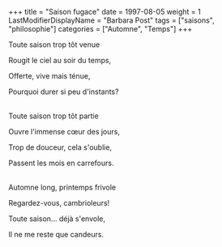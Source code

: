 +++
title = "Saison fugace"
date = 1997-08-05
weight = 1
LastModifierDisplayName = "Barbara Post"
tags = ["saisons", "philosophie"]
categories = ["Automne", "Temps"]
+++

Toute saison trop tôt venue

Rougit le ciel au soir du temps,

Offerte, vive mais ténue,

Pourquoi durer si peu d'instants?

 \
Toute saison trop tôt partie

Ouvre l'immense cœur des jours,

Trop de douceur, cela s'oublie,

Passent les mois en carrefours.

 \
Automne long, printemps frivole

Regardez-vous, cambrioleurs!

Toute saison... déjà s'envole,

Il ne me reste que candeurs.
